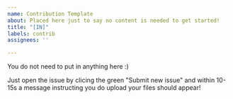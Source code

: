 ```yaml
---
name: Contribution Template
about: Placed here just to say no content is needed to get started!
title: "[IN]"
labels: contrib
assignees: ''

---
```


You do not need to put in anything here :) 

Just open the issue by clicing the green "Submit new issue" and within 10-15s a message instructing you do upload your files should appear!
